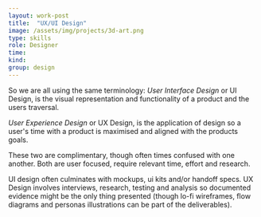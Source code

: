 ```yaml
---
layout: work-post
title:  "UX/UI Design"
image: /assets/img/projects/3d-art.png
type: skills
role: Designer
time: 
kind: 
group: design
---
```


So we are all using the same terminology:
_User Interface Design_ or UI Design, is the visual representation and functionality of a product and the users traversal.

_User Experience Design_ or UX Design, is the application of design so a user's time with a product is maximised and aligned with the products goals.

These two are complimentary, though often times confused with one another. Both are user focused, require relevant time, effort and research.

UI design often culminates with mockups, ui kits and/or handoff specs. UX Design involves interviews, research, testing and analysis so documented evidence might be the only thing presented (though lo-fi wireframes, flow diagrams and personas illustrations can be part of the deliverables).

